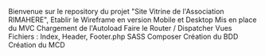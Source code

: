 Bienvenue sur le repository du projet "Site Vitrine de l'Association RIMAHERE", 
Etablir le Wireframe en version Mobile et Desktop
Mis en place du MVC
Chargement de l'Autoload
Faire le Router / Dispatcher
Vues
Fichiers : Index, Header, Footer.php
SASS
Composer
Création du BDD
Création du MCD
